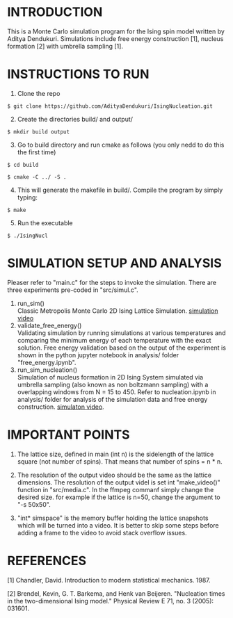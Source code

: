 


# INTRODUCTION                                
This is a Monte Carlo simulation program for the Ising spin model written by Aditya Dendukuri. Simulations include free energy construction [1], nucleus formation [2] with umbrella sampling [1]. 

# INSTRUCTIONS TO RUN 
1. Clone the repo
```
$ git clone https://github.com/AdityaDendukuri/IsingNucleation.git
```
2. Create the directories build/ and output/                        
``` 
$ mkdir build output                                     
```                                    
                                                                    
3. Go to build directory and run cmake as follows (you only nedd to do this the first time)                   
```
$ cd build
```  
```
$ cmake -C ../ -S .                                      
```
          
4. This will generate the makefile in build/. Compile the program by simply   
   typing:       
```
$ make                                                   
```                                                       
5. Run the executable           
 ```
 $ ./IsingNucl                                            
 ```
# SIMULATION SETUP AND ANALYSIS                        
Pleaser refer to "main.c" for the steps to invoke the simulation. There are three experiments pre-coded in "src/simul.c".             

1. run_sim()                                                        
    Classic Metropolis Monte Carlo 2D Ising Lattice Simulation. [simulation video](https://youtu.be/HaPEz-NQ8I4)                
1. validate_free_energy()                                           
   Validating simulation by running simulations at various temperatures and comparing the minimum energy of each temperature with the exact solution. Free energy validation based on the output of the experiment is shown in the python jupyter notebook in analysis/ folder "free_energy.ipynb".                                              
1. run_sim_nucleation()                                             
   Simulation of nucleus formation in 2D Ising System simulated via umbrella sampling (also known as non boltzmann sampling) with a overlapping windows from N = 15 to 450. Refer    to nucleation.ipynb in analysis/ folder for analysis of the simulation data and free energy construction. [simulaton video](https://youtu.be/6_lvSokWUsw).     

# IMPORTANT POINTS                               
1. The lattice size, defined in main (int n) is the sidelength of the lattice square (not number of spins). That means that number of spins = n * n.        

2. The resolution of the output video should be the same as the lattice dimensions. The resolution of the output videl is set int "make_video()" function in "src/media.c". In      the ffmpeg commanf simply change the desired size. for example if the lattice is n=50, change the argument to "-s 50x50".         

3. "int* simspace" is the memory buffer holding the lattice snapshots which will be turned into a video. It is better to skip some steps before adding a frame to the video to      avoid stack overflow issues.                                           

# REFERENCES                                   
 [1] Chandler, David. Introduction to modern statistical mechanics. 1987.                                                          
                                                                    
 [2] Brendel, Kevin, G. T. Barkema, and Henk van Beijeren. "Nucleation times in the two-dimensional Ising model." Physical Review E 71, no. 3 (2005): 031601.                             
